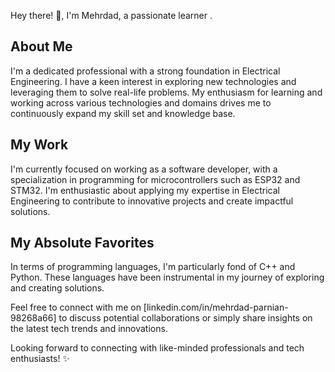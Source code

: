 
Hey there! 👋, I'm Mehrdad, a passionate learner .

## About Me
I'm a dedicated professional with a strong foundation in Electrical Engineering. I have a keen interest in exploring new technologies and leveraging them to solve real-life problems. My enthusiasm for learning and working across various technologies and domains drives me to continuously expand my skill set and knowledge base.

## My Work
I'm currently focused on working as a software developer, with a specialization in programming for microcontrollers such as ESP32 and STM32. I'm enthusiastic about applying my expertise in Electrical Engineering to contribute to innovative projects and create impactful solutions.

## My Absolute Favorites
In terms of programming languages, I'm particularly fond of C++ and Python. These languages have been instrumental in my journey of exploring and creating solutions.

Feel free to connect with me on [linkedin.com/in/mehrdad-parnian-98268a66] to discuss potential collaborations or simply share insights on the latest tech trends and innovations.

Looking forward to connecting with like-minded professionals and tech enthusiasts! ✨

